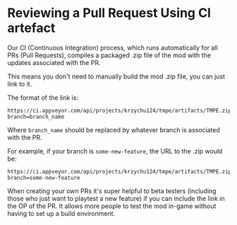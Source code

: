 # Reviewing a Pull Request Using CI artefact

Our CI (Continuous Integration) process, which runs automatically for all PRs (Pull Requests), compiles a packaged .zip
file of the mod with the updates associated with the PR.

This means you don't need to manually build the mod .zip file, you can just link to it.

The format of the link is:

```
https://ci.appveyor.com/api/projects/krzychu124/tmpe/artifacts/TMPE.zip?branch=branch_name
```

Where `branch_name` should be replaced by whatever branch is associated with the PR.

For example, if your branch is `some-new-feature`, the URL to the .zip would be:

```
https://ci.appveyor.com/api/projects/krzychu124/tmpe/artifacts/TMPE.zip?branch=some-new-feature
```

When creating your own PRs it's super helpful to beta testers (including those who just want to playtest a new feature)
if you can include the link in the OP of the PR. It allows more people to test the mod in-game without having to set up
a build environment.